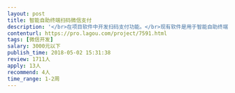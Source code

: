 ```yaml
---                
layout: post       
title: 智能自助终端扫码微信支付           
description: '</br>在项目软件中开发扫码支付功能。</br>现有软件是用于智能自助终端的软件系统。软件通过扫码登录后展示四个功能选择按钮，需求为点击其中一个按钮后展示扫码支付界面，付款成功后成功即可打开按钮调用的程序。</br>'     
contenturl: https://pro.lagou.com/project/7591.html      
tags: [微信开发]            
salary: 3000元以下          
publish_time: 2018-05-02 15:31:38         
review: 1711人                   
apply: 13人                   
recommend: 4人                   
time_range: 1-2周              
---                 
```

